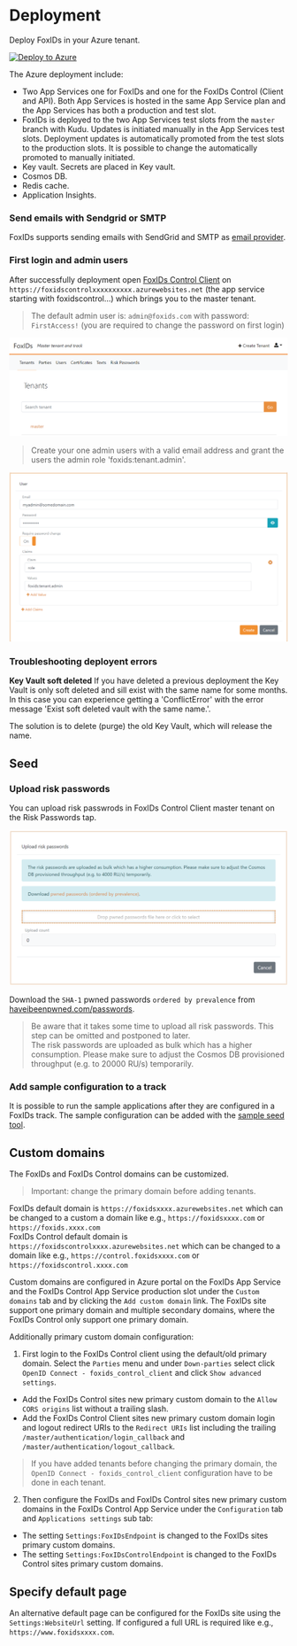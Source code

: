 ﻿# Deployment

Deploy FoxIDs in your Azure tenant. 

[![Deploy to Azure](https://aka.ms/deploytoazurebutton)](https://portal.azure.com/#create/Microsoft.Template/uri/https%3A%2F%2Fraw.githubusercontent.com%2FITfoxtec%2FFoxIDs%2Fmaster%2Fazuredeploy.json)

The Azure deployment include:

- Two App Services one for FoxIDs and one for the FoxIDs Control (Client and API). Both App Services is hosted in the same App Service plan and the App Services has both a production and test slot. 
- FoxIDs is deployed to the two App Services test slots from the `master` branch with Kudu. Updates is initiated manually in the App Services test slots. Deployment updates is automatically promoted from the test slots to the production slots. It is possible to change the automatically promoted to manually initiated.
- Key vault. Secrets are placed in Key vault.
- Cosmos DB.
- Redis cache.
- Application Insights.

### Send emails with Sendgrid or SMTP
FoxIDs supports sending emails with SendGrid and SMTP as [email provider](email).

### First login and admin users
After successfully deployment open [FoxIDs Control Client](control.md#foxids-control-client) on `https://foxidscontrolxxxxxxxxxx.azurewebsites.net` (the app service starting with foxidscontrol...) which brings you to the master tenant.

> The default admin user is: `admin@foxids.com` with password: `FirstAccess!` (you are required to change the password on first login)

![FoxIDs Control Client - Master tenant](images/master-tenant2.png)

> Create your one admin users with a valid email address and grant the users the admin role 'foxids:tenant.admin'.

![FoxIDs Control Client - Master tenant admin user](images/master-tenant-admin-user.png)

### Troubleshooting deployent errors

**Key Vault soft deleted**
If you have deleted a previous deployment the Key Vault is only soft deleted and sill exist with the same name for some months. 
In this case you can experience getting a 'ConflictError' with the error message 'Exist soft deleted vault with the same name.'.

The solution is to delete (purge) the old Key Vault, which will release the name.

## Seed

### Upload risk passwords

You can upload risk passwrods in FoxIDs Control Client master tenant on the Risk Passwords tap. 

![FoxIDs Control Client - Upload risk passwrods](images/upload-risk-passwords.png)

Download the `SHA-1` pwned passwords `ordered by prevalence` from [haveibeenpwned.com/passwords](https://haveibeenpwned.com/Passwords).

> Be aware that it takes some time to upload all risk passwords. This step can be omitted and postponed to later.  
> The risk passwords are uploaded as bulk which has a higher consumption. Please make sure to adjust the Cosmos DB provisioned throughput (e.g. to 20000 RU/s) temporarily.

### Add sample configuration to a track

It is possible to run the sample applications after they are configured in a FoxIDs track. The sample configuration can be added with the [sample seed tool](samples.md#configure-samples-in-foxids-track).

## Custom domains

The FoxIDs and FoxIDs Control domains can be customized.  

> Important: change the primary domain before adding tenants.

FoxIDs default domain is `https://foxidsxxxx.azurewebsites.net` which can be changed to a custom a domain like e.g., `https://foxidsxxxx.com` or `https://foxids.xxxx.com`  
FoxIDs Control default domain is `https://foxidscontrolxxxx.azurewebsites.net` which can be changed to a domain like e.g., `https://control.foxidsxxxx.com` or `https://foxidscontrol.xxxx.com`

Custom domains are configured in Azure portal on the FoxIDs App Service and the FoxIDs Control App Service production slot under the `Custom domains` tab and by clicking the `Add custom domain` link. The FoxIDs site support one primary domain and multiple secondary domains, where the FoxIDs Control only support one primary domain.

Additionally primary custom domain configuration:

1) First login to the FoxIDs Control client using the default/old primary domain. Select the `Parties` menu and under `Down-parties` select click `OpenID Connect - foxids_control_client` and click `Show advanced settings`.

- Add the FoxIDs Control sites new primary custom domain to the `Allow CORS origins` list without a trailing slash.
- Add the FoxIDs Control Client sites new primary custom domain login and logout redirect URIs to the `Redirect URIs` list including the trailing `/master/authentication/login_callback` and `/master/authentication/logout_callback`.

> If you have added tenants before changing the primary domain, the `OpenID Connect - foxids_control_client` configuration have to be done in each tenant.

2) Then configure the FoxIDs and FoxIDs Control sites new primary custom domains in the FoxIDs Control App Service under the `Configuration` tab and `Applications settings` sub tab: 

- The setting `Settings:FoxIDsEndpoint` is changed to the FoxIDs sites primary custom domains.
- The setting `Settings:FoxIDsControlEndpoint` is changed to the FoxIDs Control sites primary custom domains.

## Specify default page

An alternative default page can be configured for the FoxIDs site using the `Settings:WebsiteUrl` setting. If configured a full URL is required like e.g., `https://www.foxidsxxxx.com`.
